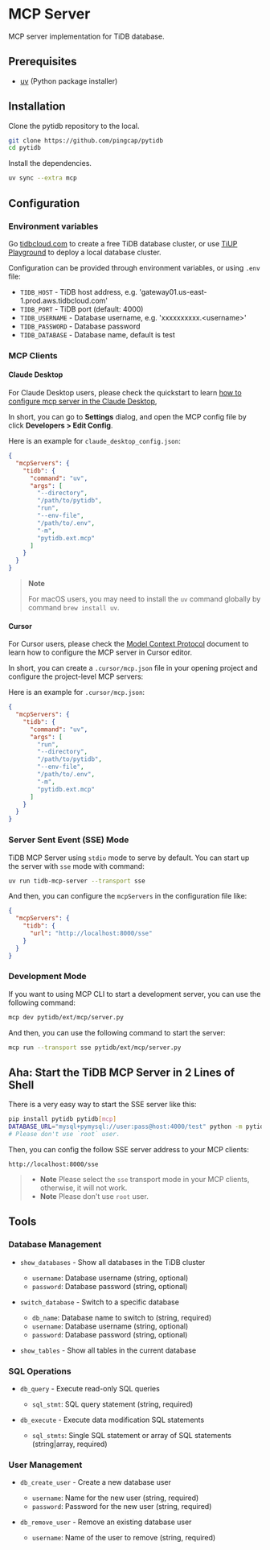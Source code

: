 # MCP Server

MCP server implementation for TiDB database.

## Prerequisites

- [uv](https://docs.astral.sh/uv/getting-started/installation/) (Python package installer)

## Installation

Clone the pytidb repository to the local.

```bash
git clone https://github.com/pingcap/pytidb
cd pytidb
```

Install the dependencies.

```bash
uv sync --extra mcp
```

## Configuration

### Environment variables

Go [tidbcloud.com](https://tidbcloud.com) to create a free TiDB database cluster, or use [TiUP Playground](https://docs.pingcap.com/tidb/stable/quick-start-with-tidb/#deploy-a-local-test-cluster) to deploy a local database cluster.

Configuration can be provided through environment variables, or using `.env` file:

- `TIDB_HOST` - TiDB host address, e.g. 'gateway01.us-east-1.prod.aws.tidbcloud.com'
- `TIDB_PORT` - TiDB port (default: 4000)
- `TIDB_USERNAME` - Database username, e.g.  'xxxxxxxxxx.\<username\>'
- `TIDB_PASSWORD` - Database password
- `TIDB_DATABASE` - Database name, default is test

### MCP Clients 

#### Claude Desktop

For Claude Desktop users, please check the quickstart to learn [how to configure mcp server in the Claude Desktop](https://modelcontextprotocol.io/quickstart/user),

In short, you can go to **Settings** dialog, and open the MCP config file by click **Developers > Edit Config**.

Here is an example for `claude_desktop_config.json`:

```json
{
  "mcpServers": {
    "tidb": {
      "command": "uv",
      "args": [
        "--directory",
        "/path/to/pytidb",
        "run",
        "--env-file",
        "/path/to/.env",
        "-m",
        "pytidb.ext.mcp"
      ]
    }
  }
}
```

> **Note**
>
> For macOS users, you may need to install the `uv` command globally by command `brew install uv`.

#### Cursor

For Cursor users, please check the [Model Context Protocol](https://docs.cursor.com/context/model-context-protocol#configuring-mcp-servers) document to learn how to configure the MCP server in Cursor editor.

In short, you can create a `.cursor/mcp.json` file in your opening project and configure the project-level MCP servers:

Here is an example for `.cursor/mcp.json`:

```json
{
  "mcpServers": {
    "tidb": {
      "command": "uv",
      "args": [
        "run",
        "--directory",
        "/path/to/pytidb",
        "--env-file",
        "/path/to/.env",
        "-m",
        "pytidb.ext.mcp"
      ]
    }
  }
}
```

### Server Sent Event (SSE) Mode

TiDB MCP Server using `stdio` mode to serve by default. You can start up the server with `sse` mode with command:

```bash
uv run tidb-mcp-server --transport sse
```

And then, you can configure the `mcpServers` in the configuration file like:

```json
{
  "mcpServers": {
    "tidb": {
      "url": "http://localhost:8000/sse"
    }
  }
}
```

### Development Mode

If you want to using MCP CLI to start a development server, you can use the following command:

```bash
mcp dev pytidb/ext/mcp/server.py
```

And then, you can use the following command to start the server:

```bash
mcp run --transport sse pytidb/ext/mcp/server.py
```


## Aha: Start the TiDB MCP Server in 2 Lines of Shell

There is a very easy way to start the SSE server like this:

```bash
pip install pytidb pytidb[mcp]
DATABASE_URL="mysql+pymysql://user:pass@host:4000/test" python -m pytidb.ext.mcp --transport=sse
# Please don't use `root` user.
```

Then, you can config the follow SSE server address to your MCP clients:

```text
http://localhost:8000/sse
```
> * **Note** Please select the `sse` transport mode in your MCP clients, otherwise, it will not work.
> * **Note** Please don't use `root` user.

## Tools

### Database Management

- `show_databases` - Show all databases in the TiDB cluster
  - `username`: Database username (string, optional)
  - `password`: Database password (string, optional)

- `switch_database` - Switch to a specific database
  - `db_name`: Database name to switch to (string, required)
  - `username`: Database username (string, optional)
  - `password`: Database password (string, optional)

- `show_tables` - Show all tables in the current database

### SQL Operations

- `db_query` - Execute read-only SQL queries
  - `sql_stmt`: SQL query statement (string, required)

- `db_execute` - Execute data modification SQL statements
  - `sql_stmts`: Single SQL statement or array of SQL statements (string|array, required)

### User Management

- `db_create_user` - Create a new database user
  - `username`: Name for the new user (string, required)
  - `password`: Password for the new user (string, required)

- `db_remove_user` - Remove an existing database user
  - `username`: Name of the user to remove (string, required)
